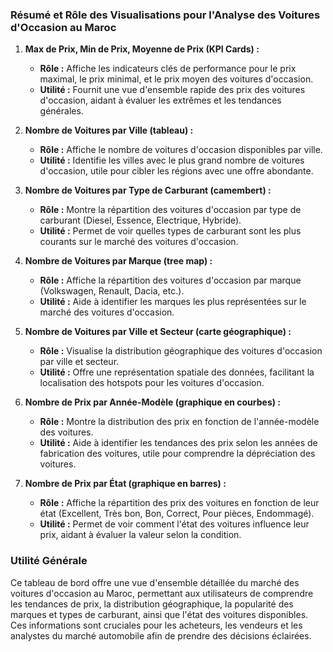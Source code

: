 ### Résumé et Rôle des Visualisations pour l'Analyse des Voitures d'Occasion au Maroc

1. **Max de Prix, Min de Prix, Moyenne de Prix (KPI Cards) :**
   - **Rôle :** Affiche les indicateurs clés de performance pour le prix maximal, le prix minimal, et le prix moyen des voitures d'occasion.
   - **Utilité :** Fournit une vue d'ensemble rapide des prix des voitures d'occasion, aidant à évaluer les extrêmes et les tendances générales.

2. **Nombre de Voitures par Ville (tableau) :**
   - **Rôle :** Affiche le nombre de voitures d'occasion disponibles par ville.
   - **Utilité :** Identifie les villes avec le plus grand nombre de voitures d'occasion, utile pour cibler les régions avec une offre abondante.

3. **Nombre de Voitures par Type de Carburant (camembert) :**
   - **Rôle :** Montre la répartition des voitures d'occasion par type de carburant (Diesel, Essence, Electrique, Hybride).
   - **Utilité :** Permet de voir quelles types de carburant sont les plus courants sur le marché des voitures d'occasion.

4. **Nombre de Voitures par Marque (tree map) :**
   - **Rôle :** Affiche la répartition des voitures d'occasion par marque (Volkswagen, Renault, Dacia, etc.).
   - **Utilité :** Aide à identifier les marques les plus représentées sur le marché des voitures d'occasion.

5. **Nombre de Voitures par Ville et Secteur (carte géographique) :**
   - **Rôle :** Visualise la distribution géographique des voitures d'occasion par ville et secteur.
   - **Utilité :** Offre une représentation spatiale des données, facilitant la localisation des hotspots pour les voitures d'occasion.

6. **Nombre de Prix par Année-Modèle (graphique en courbes) :**
   - **Rôle :** Montre la distribution des prix en fonction de l'année-modèle des voitures.
   - **Utilité :** Aide à identifier les tendances des prix selon les années de fabrication des voitures, utile pour comprendre la dépréciation des voitures.

7. **Nombre de Prix par État (graphique en barres) :**
   - **Rôle :** Affiche la répartition des prix des voitures en fonction de leur état (Excellent, Très bon, Bon, Correct, Pour pièces, Endommagé).
   - **Utilité :** Permet de voir comment l'état des voitures influence leur prix, aidant à évaluer la valeur selon la condition.

### Utilité Générale
Ce tableau de bord offre une vue d'ensemble détaillée du marché des voitures d'occasion au Maroc, permettant aux utilisateurs de comprendre les tendances de prix, la distribution géographique, la popularité des marques et types de carburant, ainsi que l'état des voitures disponibles. Ces informations sont cruciales pour les acheteurs, les vendeurs et les analystes du marché automobile afin de prendre des décisions éclairées.
